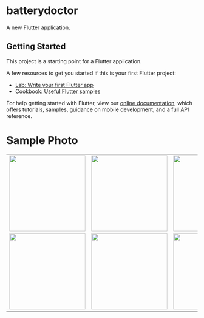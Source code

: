 # batterydoctor

A new Flutter application.

## Getting Started

This project is a starting point for a Flutter application.

A few resources to get you started if this is your first Flutter project:

- [Lab: Write your first Flutter app](https://flutter.dev/docs/get-started/codelab)
- [Cookbook: Useful Flutter samples](https://flutter.dev/docs/cookbook)

For help getting started with Flutter, view our
[online documentation](https://flutter.dev/docs), which offers tutorials,
samples, guidance on mobile development, and a full API reference.

<h1> Sample Photo </h1>

<table>
  <tr>
    <td><img src="https://user-images.githubusercontent.com/42668854/103128427-b25df080-46c3-11eb-90f7-5626c48f6fd4.png" width="200"></td>
    <td><img src="https://user-images.githubusercontent.com/42668854/103128435-ba1d9500-46c3-11eb-907f-56920f36b51a.png" width="200"></td>
    <td><img src="https://user-images.githubusercontent.com/42668854/103128441-bc7fef00-46c3-11eb-9a7d-6627cdeea00f.png" width="200"></td>
    <td><img src="https://user-images.githubusercontent.com/42668854/103128445-c0ac0c80-46c3-11eb-819e-442337eb713f.png" width="200"></td>
  </tr>
  <tr>
    <td><img src="https://user-images.githubusercontent.com/42668854/103128452-c6095700-46c3-11eb-889f-b04809e063a8.png" width="200"></td>
    <td><img src="https://user-images.githubusercontent.com/42668854/103128455-c86bb100-46c3-11eb-854d-0aa6bcb69d37.png" width="200"></td>
    <td><img src="https://user-images.githubusercontent.com/42668854/103128459-ca357480-46c3-11eb-8a26-601f528131ad.png" width="200"></td>
    <td><img src="https://user-images.githubusercontent.com/42668854/103128460-cb66a180-46c3-11eb-9c97-d44a27febd7b.png" width="200"></td>
  </tr>
 
</table>
